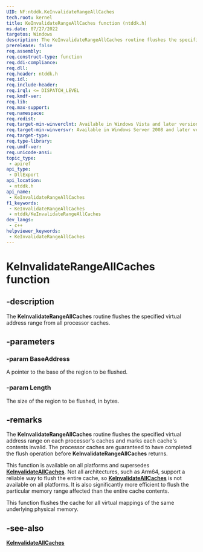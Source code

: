 ```yaml
---
UID: NF:ntddk.KeInvalidateRangeAllCaches
tech.root: kernel
title: KeInvalidateRangeAllCaches function (ntddk.h)
ms.date: 07/27/2022
targetos: Windows
description: The KeInvalidateRangeAllCaches routine flushes the specified virtual address range from all processor caches.
prerelease: false
req.assembly: 
req.construct-type: function
req.ddi-compliance: 
req.dll: 
req.header: ntddk.h
req.idl: 
req.include-header: 
req.irql: <= DISPATCH_LEVEL
req.kmdf-ver: 
req.lib: 
req.max-support: 
req.namespace: 
req.redist: 
req.target-min-winverclnt: Available in Windows Vista and later versions of Windows.
req.target-min-winversvr: Available in Windows Server 2008 and later versions of Windows.
req.target-type: 
req.type-library: 
req.umdf-ver: 
req.unicode-ansi: 
topic_type:
 - apiref
api_type:
 - DllExport
api_location:
 - ntddk.h
api_name:
 - KeInvalidateRangeAllCaches
f1_keywords:
 - KeInvalidateRangeAllCaches
 - ntddk/KeInvalidateRangeAllCaches
dev_langs:
 - c++
helpviewer_keywords:
 - KeInvalidateRangeAllCaches
---
```


# KeInvalidateRangeAllCaches function


## -description

The <b>KeInvalidateRangeAllCaches</b> routine flushes the specified virtual address range from all processor caches.

## -parameters

### -param BaseAddress

A pointer to the base of the region to be flushed.

### -param Length

The size of the region to be flushed, in bytes.

## -remarks

The <b>KeInvalidateRangeAllCaches</b> routine flushes the specified virtual address range on each processor's caches and marks each cache's contents invalid. The processor caches are guaranteed to have completed the flush operation before <b>KeInvalidateRangeAllCaches</b> returns.

This function is available on all platforms and supersedes <b><a href="/windows-hardware/drivers/ddi/ntddk/nf-ntddk-keinvalidateallcaches">KeInvalidateAllCaches</a></b>. Not all architectures, such as Arm64, support a reliable way to flush the entire cache, so <b><a href="/windows-hardware/drivers/ddi/ntddk/nf-ntddk-keinvalidateallcaches">KeInvalidateAllCaches</a></b> is not available on all platforms. It is also significantly more efficient to flush the particular memory range affected than the entire cache contents.

This function flushes the cache for all virtual mappings of the same underlying physical memory.

## -see-also

<b><a href="/windows-hardware/drivers/ddi/ntddk/nf-ntddk-keinvalidateallcaches">KeInvalidateAllCaches</a></b>
